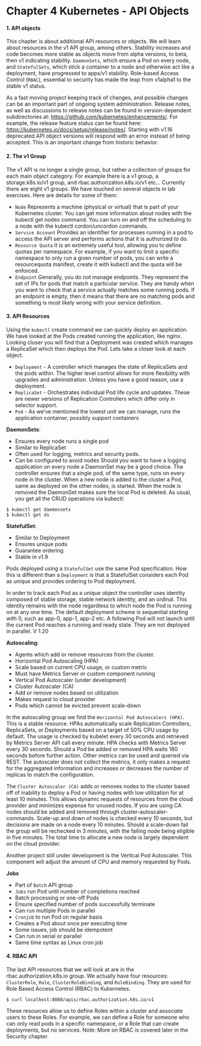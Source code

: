 # Chapter 4 Kubernetes - API Objects

#### 1. API objects
This chapter is about additional API resources or objects. We will learn about resources in the v1 API group, among others.
Stability increases and code becomes more stable as objects move from alpha versions, to beta, then v1 indicating stability.
`DaemonSets`, which ensure a Pod on every node, and `StatefulSets`, which stick a container to a node and otherwise act like
a deployment, have progressed to apps/v1 stability.
Role-based Access Control (`RBAC`), essential to security has made the leap from v1alpha1 to the stable v1 status.

As a fast moving project keeping track of changes, and possible changes can be an important part of ongoing system administration. Release notes, as well as discussions to release notes can be found in version-dependent subdirectories
at: https://github.com/kubernetes/enhancements/. For example, the release feature status can be found here: https://kubernetes.io/docs/setup/release/notes/.
Starting with v1.16 deprecated API object versions will respond with an error instead of being accepted. This is an important
change from historic behavior.


#### 2. The v1 Group
The v1 API is no longer a single group, but rather a collection of groups for each main object category. For example there is a
v1 group, a storage.k8s.io/v1 group, and rbac.authorization.k8s.io/v1 etc... Currently there are eight v1 groups.
We have touched on several objects in lab exercises. Here are details for some of them:
- `Node`
Represents a machine (physical or virtual) that is part of your Kubernetes cluster. You can get more information
about nodes with the kubectl get nodes command. You can turn on and off the scheduling to a node with the
kubectl cordon/uncordon commands.
- `Service Account`
Provides an identifier for processes running in a pod to access the API server and performs actions that it is authorized
to do.
- `Resource Quota`
It is an extremely useful tool, allowing you to define quotas per namespace. For example, if you want to limit a specific
namespace to only run a given number of pods, you can write a resourcequota manifest, create it with kubectl and
the quota will be enforced.
- `Endpoint`
Generally, you do not manage endpoints. They represent the set of IPs for pods that match a particular service. They
are handy when you want to check that a service actually matches some running pods. If an endpoint is empty, then it
means that there are no matching pods and something is most likely wrong with your service definition.


#### 3. API Resources
Using the `kubectl` create command we can quickly deploy an application. We have looked at the Pods created running the application, like nginx. Looking closer you will find that a Deployment was created which manages a ReplicaSet which then deploys the Pod. Lets take a closer look at each object.
- `Deployment` - A controller which manages the state of ReplicaSets and the pods within. The higher level control allows
for more flexibility with upgrades and administration. Unless you have a good reason, use a deployment.
- `ReplicaSet` - Orchestrates individual Pod life cycle and updates. These are newer versions of Replication Controllers
which differ only in selector support.
- `Pod` - As we’ve mentioned the lowest unit we can manage, runs the application container, possibly support containers

**DaemonSets**:
- Ensures every node runs a single pod
- Similar to ReplicaSet
- Often used for logging, metrics and security pods.
- Can be configured to avoid nodes
Should you want to have a logging application on every node a DaemonSet may be a good choice. The controller ensures that
a single pod, of the same type, runs on every node in the cluster. When a new node is added to the cluster a Pod, same as
deployed on the other nodes, is started. When the node is removed the DaemonSet makes sure the local Pod is deleted.
As usual, you get all the CRUD operations via kubectl:
```
$ kubectl get daemonsets
$ kubectl get ds
```

**StatefulSet**:
- Similar to Deployment
- Ensures unique pods
- Guarantee ordering
- Stable in v1.9


Pods deployed using a `StatefulSet` use the same Pod specification. How this is different than a `Deployment` is that a
StatefulSet considers each Pod as unique and provides ordering to Pod deployment.

In order to track each Pod as a unique object the controller uses identity composed of stable storage, stable network identity,
and an ordinal. This identity remains with the node regardless to which node the Pod is running on at any one time.
The default deployment scheme is sequential starting with 0, such as app-0, app-1, app-2 etc. A following Pod will not launch
until the current Pod reaches a running and ready state. They are not deployed in parallel. V 1.20


**Autoscaling**:
- Agents which add or remove resources from the cluster.
- Horizontal Pod Autoscaling (HPA)
 - Scale based on current CPU usage, or custom metric
 - Must have Metrics Server or custom component running
- Vertical Pod Autoscaler (under development)
- Cluster Autoscaler (CA)
 - Add or remove nodes based on utilization
 - Makes request to cloud provider
 - Pods which cannot be evicted prevent scale-down

In the autoscaling group we find the `Horizontal Pod Autoscalers (HPA)`. This is a stable resource. HPAs automatically scale Replication Controllers, ReplicaSets, or Deployments based on a target of 50% CPU usage by default. The
usage is checked by kubelet every 30 seconds and retrieved by Metrics Server API call every minute. HPA checks with Metrics Server every 30 seconds. Should a Pod be added or removed HPA waits 180 seconds before further action.
Other metrics can be used and queried via REST. The autoscaler does not collect the metrics, it only makes a request for the
aggregated information and increases or decreases the number of replicas to match the configuration.

The `Cluster Autoscaler (CA)` adds or removes nodes to the cluster based off of inability to deploy a Pod or having nodes
with low utilization for at least 10 minutes. This allows dynamic requests of resources from the cloud provider and minimizes
expense for unused nodes. If you are using CA nodes should be added and removed through cluster-autoscaler- commands.
Scale-up and down of nodes is checked every 10 seconds, but decisions are made on a node every 10 minutes.
Should a scale-down fail the group will be rechecked in 3 minutes, with the failing node being eligible in five minutes. The total
time to allocate a new node is largely dependent on the cloud provider.

Another project still under development is the Vertical Pod Autoscaler. This component will adjust the amount of CPU and memory requested by Pods.


**Jobs**
- Part of `Batch` API group
- `Jobs` run Pod until number of completions reached
 - Batch processing or one-off Pods
 - Ensure specified number of pods successfully terminate
 - Can run multiple Pods in parallel
- `Cronjob` to run Pod on regular basis
 - Creates a Pod about once per executing time
 - Some issues, job should be idempotent
 - Can run in serial or parallel
 - Same time syntax as Linux cron job


#### 4. RBAC API
The last API resources that we will look at are in the rbac.authorization.k8s.io group. We actually have four resources:
`ClusterRole`, `Role`, `ClusterRoleBinding`, and `RoleBinding`.
They are used for Role Based Access Control (RBAC) to Kubernetes.
```
$ curl localhost:8080/apis/rbac.authorization.k8s.io/v1
```

These resources allow us to define Roles within a cluster and associate users to these Roles. For example, we can define a Role for someone who can only read pods in a specific namespace, or a Role that can create deployments, but no services.
Note: More on RBAC is covered later in the Security chapter.
